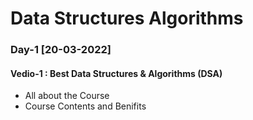 # Data Structures Algorithms

### Day-1 [20-03-2022]
#### Vedio-1 : Best Data Structures & Algorithms (DSA) 

- All about the Course
- Course Contents and Benifits 

